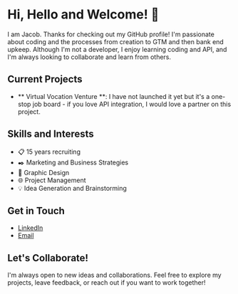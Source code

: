 # Hi, Hello and Welcome! 👋

I am Jacob. Thanks for checking out my GitHub profile! I'm passionate about coding and the processes from creation to GTM and then bank end upkeep. Although I'm not a developer, I enjoy learning coding and API, and I'm always looking to collaborate and learn from others.

## Current Projects

- ** Virtual Vocation Venture **: I have not launched it yet but it's a one-stop job board - if you love API integration, I would love a partner on this project.


## Skills and Interests

- 📋 15 years recruiting 
- ✒️ Marketing and Business Strategies 
- 🎨 Graphic Design
- 🌐 Project Management 
- 💡 Idea Generation and Brainstorming

## Get in Touch

- [LinkedIn](https://www.linkedin.com/in/jacob-salinas-hrbp/https://linkedin.com/in/yourprofile)
- [Email](mailto:jacob.salinas.311@gmail.com)

## Let's Collaborate!

I'm always open to new ideas and collaborations. Feel free to explore my projects, leave feedback, or reach out if you want to work together!
